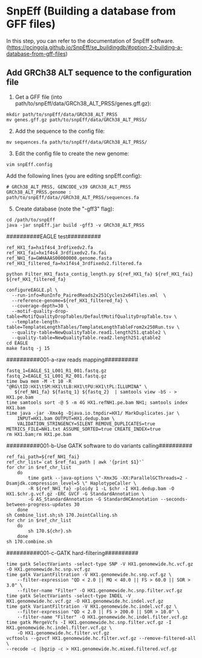 # SnpEff (Building a database from GFF files)
In this step, you can refer to the documentation of SnpEff software. (https://pcingola.github.io/SnpEff/se_buildingdb/#option-2-building-a-database-from-gff-files)

## Add GRCh38 ALT sequence to the configuration file

1. Get a GFF file (into path/to/snpEff/data/GRCh38_ALT_PRSS/genes.gff.gz):
```
mkdir path/to/snpEff/data/GRCh38_ALT_PRSS
mv genes.gff.gz path/to/snpEff/data/GRCh38_ALT_PRSS/
```

2. Add the sequence to the config file:
```
mv sequences.fa path/to/snpEff/data/GRCh38_ALT_PRSS/
```

3. Edit the config file to create the new genome:
```
vim snpEff.config
```
  Add the following lines (you are editing snpEff.config):
```
# GRCh38_ALT_PRSS, GENCODE_v39 GRCh38_ALT_PRSS
GRCh38_ALT_PRSS.genome : path/to/snpEff/data//GRCh38_ALT_PRSS/sequences.fa
```

5. Create database (note the "-gff3" flag):
```
cd /path/to/snpEff
java -jar snpEff.jar build -gff3 -v GRCh38_ALT_PRSS
```


##########EAGLE test##########
```
ref_HX1_fa=hx1f4s4_3rdfixedv2.fa
ref_HX1_fai=hx1f4s4_3rdfixedv2.fa.fai
ref_NH1_fa=GWHAAAS00000000.genome.fasta
ref_HX1_filtered_fa=hx1f4s4_3rdfixedv2.filtered.fa

python Filter_HX1_fasta_contig_length.py ${ref_HX1_fa} ${ref_HX1_fai} ${ref_HX1_filtered_fa}

configureEAGLE.pl \
  --run-info=RunInfo_PairedReads2x251Cycles2x64Tiles.xml  \
  --reference-genome=${ref_HX1_filtered_fa} \
  --coverage-depth=30 \
  --motif-quality-drop-table=MotifQualityDropTables/DefaultMotifQualityDropTable.tsv \
  --template-length-table=TemplateLengthTables/TemplateLengthTableFrom2x250Run.tsv \
  --quality-table=NewQualityTable.read1.length251.qtable2 \
  --quality-table=NewQualityTable.read2.length251.qtable2
cd EAGLE
make fastq -j 15
```

##########001-a-raw reads mapping##########
```
fastq_1=EAGLE_S1_L001_R1_001.fastq.gz
fastq_2=EAGLE_S1_L001_R2_001.fastq.gz
time bwa mem -M -t 10 -R "@RG\tID:HX1\tSM:HX1\tLB:HX1\tPU:HX1\tPL:ILLUMINA" \
   ${ref_NH1_fa} ${fastq_1} ${fastq_2}  | samtools view -bS - > HX1.pe.bam
time samtools sort -@ 5 -m 4G HX1.refNH1.pe.bam NH1; samtools index HX1.bam
time java -jar -Xmx4g -Djava.io.tmpdir=HX1/ MarkDuplicates.jar \
	INPUT=HX1.bam OUTPUT=HX1.dedup.bam \
	VALIDATION_STRINGENCY=SILENT REMOVE_DUPLICATES=true METRICS_FILE=NH1.txt ASSUME_SORTED=true CREATE_INDEX=true
rm HX1.bam;rm HX1.pe.bam
```

##########001-b-Use GATK software to do variants calling##########
```
ref_fai_path=${ref_NH1_fai}
ref_chr_list=`cat $ref_fai_path | awk '{print $1}'`
for chr in $ref_chr_list
    do
        time gatk --java-options \"-Xmx3G -XX:ParallelGCThreads=2 -Dsamjdk.compression_level=5 \" HaplotypeCaller \
        -R ${ref_NH1_fa} -ploidy 1 -L $chr -I HX1.dedup.bam -O HX1.$chr.g.vcf.gz -ERC GVCF -G StandardAnnotation \
        -G AS_StandardAnnotation -G StandardHCAnnotation --seconds-between-progress-updates 30
    done
sh Combine_list.sh;sh 170.JointCalling.sh
for chr in $ref_chr_list
    do
        sh 170.${chr}.sh
    done
sh 170.combine.sh
```

##########001-c-GATK hard-filtering##########
```
time gatk SelectVariants -select-type SNP -V HX1.genomewide.hc.vcf.gz -O HX1.genomewide.hc.snp.vcf.gz
time gatk VariantFiltration -V HX1.genomewide.hc.snp.vcf.gz \
    --filter-expression "QD < 2.0 || MQ < 40.0 || FS > 60.0 || SOR > 3.0" \
    --filter-name "Filter" -O HX1.genomewide.hc.snp.filter.vcf.gz
time gatk SelectVariants -select-type INDEL -V HX1.genomewide.hc.vcf.gz -O HX1.genomewide.hc.indel.vcf.gz
time gatk VariantFiltration -V HX1.genomewide.hc.indel.vcf.gz \
    --filter-expression "QD < 2.0 || FS > 200.0 || SOR > 10.0" \
    --filter-name "Filter" -O HX1.genomewide.hc.indel.filter.vcf.gz
time gatk MergeVcfs -I HX1.genomewide.hc.snp.filter.vcf.gz -I HX1.genomewide.hc.indel.filter.vcf.gz \
    -O HX1.genomewide.hc.filter.vcf.gz
vcftools --gzvcf HX1.genomewide.hc.filter.vcf.gz --remove-filtered-all \
--recode -c |bgzip -c > HX1.genomewide.hc.mixed.filtered.vcf.gz
```
